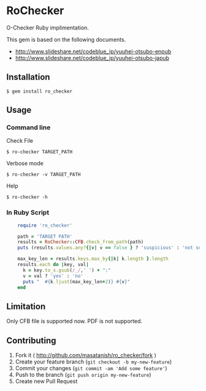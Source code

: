 # RoChecker

O-Checker Ruby implimentation.

This gem is based on the following documents.

- http://www.slideshare.net/codeblue_jp/yuuhei-otsubo-enpub
- http://www.slideshare.net/codeblue_jp/yuuhei-otsubo-japub


## Installation
	$ gem install ro_checker

## Usage
### Command line
Check File

    $ ro-checker TARGET_PATH

Verbose mode

    $ ro-checker -v TARGET_PATH

Help

    $ ro-checker -h

### In Ruby Script
```ruby
    require 'ro_checker'

    path = 'TARGET PATH'
    results = RoChecker::CFB.check_from_path(path)
    puts (results.values.any?{|v| v == false } ? 'suspicious' : 'not suspicious')

    max_key_len = results.keys.max_by{|k| k.length }.length
    results.each do |key, val|
      k = key.to_s.gsub(/_/,' ') + ":"
      v = val ? 'yes' : 'no'
      puts "  #{k.ljust(max_key_len+2)} #{v}"
    end
```
## Limitation
Only CFB file is supported now. PDF is not supported.

## Contributing

1. Fork it ( http://github.com/masatanish/ro_checker/fork )
2. Create your feature branch (`git checkout -b my-new-feature`)
3. Commit your changes (`git commit -am 'Add some feature'`)
4. Push to the branch (`git push origin my-new-feature`)
5. Create new Pull Request
